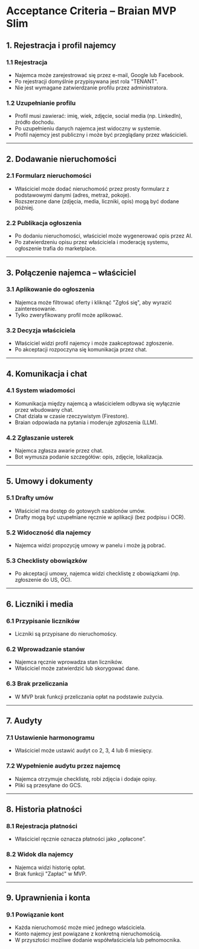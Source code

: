 # Acceptance Criteria – Braian MVP Slim

## 1. Rejestracja i profil najemcy

### 1.1 Rejestracja
- Najemca może zarejestrować się przez e-mail, Google lub Facebook.
- Po rejestracji domyślnie przypisywana jest rola "TENANT".
- Nie jest wymagane zatwierdzanie profilu przez administratora.

### 1.2 Uzupełnianie profilu
- Profil musi zawierać: imię, wiek, zdjęcie, social media (np. LinkedIn), źródło dochodu.
- Po uzupełnieniu danych najemca jest widoczny w systemie.
- Profil najemcy jest publiczny i może być przeglądany przez właścicieli.

---

## 2. Dodawanie nieruchomości

### 2.1 Formularz nieruchomości
- Właściciel może dodać nieruchomość przez prosty formularz z podstawowymi danymi (adres, metraż, pokoje).
- Rozszerzone dane (zdjęcia, media, liczniki, opis) mogą być dodane później.

### 2.2 Publikacja ogłoszenia
- Po dodaniu nieruchomości, właściciel może wygenerować opis przez AI.
- Po zatwierdzeniu opisu przez właściciela i moderację systemu, ogłoszenie trafia do marketplace.

---

## 3. Połączenie najemca – właściciel

### 3.1 Aplikowanie do ogłoszenia
- Najemca może filtrować oferty i kliknąć "Zgłoś się", aby wyrazić zainteresowanie.
- Tylko zweryfikowany profil może aplikować.

### 3.2 Decyzja właściciela
- Właściciel widzi profil najemcy i może zaakceptować zgłoszenie.
- Po akceptacji rozpoczyna się komunikacja przez chat.

---

## 4. Komunikacja i chat

### 4.1 System wiadomości
- Komunikacja między najemcą a właścicielem odbywa się wyłącznie przez wbudowany chat.
- Chat działa w czasie rzeczywistym (Firestore).
- Braian odpowiada na pytania i moderuje zgłoszenia (LLM).

### 4.2 Zgłaszanie usterek
- Najemca zgłasza awarie przez chat.
- Bot wymusza podanie szczegółów: opis, zdjęcie, lokalizacja.

---

## 5. Umowy i dokumenty

### 5.1 Drafty umów
- Właściciel ma dostęp do gotowych szablonów umów.
- Drafty mogą być uzupełniane ręcznie w aplikacji (bez podpisu i OCR).

### 5.2 Widoczność dla najemcy
- Najemca widzi propozycję umowy w panelu i może ją pobrać.

### 5.3 Checklisty obowiązków
- Po akceptacji umowy, najemca widzi checklistę z obowiązkami (np. zgłoszenie do US, OC).

---

## 6. Liczniki i media

### 6.1 Przypisanie liczników
- Liczniki są przypisane do nieruchomoścy.

### 6.2 Wprowadzanie stanów
- Najemca ręcznie wprowadza stan liczników.
- Właściciel może zatwierdzić lub skorygować dane.

### 6.3 Brak przeliczania
- W MVP brak funkcji przeliczania opłat na podstawie zużycia.

---

## 7. Audyty

### 7.1 Ustawienie harmonogramu
- Właściciel może ustawić audyt co 2, 3, 4 lub 6 miesięcy.

### 7.2 Wypełnienie audytu przez najemcę
- Najemca otrzymuje checklistę, robi zdjęcia i dodaje opisy.
- Pliki są przesyłane do GCS.

---

## 8. Historia płatności

### 8.1 Rejestracja płatności
- Właściciel ręcznie oznacza płatności jako „opłacone”.

### 8.2 Widok dla najemcy
- Najemca widzi historię opłat.
- Brak funkcji "Zapłać" w MVP.

---

## 9. Uprawnienia i konta

### 9.1 Powiązanie kont
- Każda nieruchomość może mieć jednego właściciela.
- Konto najemcy jest powiązane z konkretną nieruchomością.
- W przyszłości możliwe dodanie współwłaściciela lub pełnomocnika.


